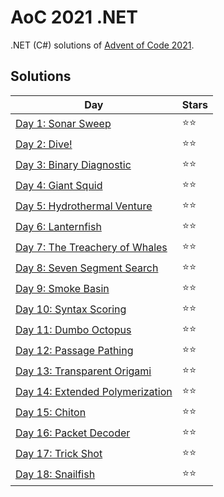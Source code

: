 # AoC 2021 .NET

.NET (C#) solutions of [Advent of Code 2021](https://adventofcode.com/2021).

## Solutions

|Day|Stars|
|---|---|
|[Day 1: Sonar Sweep](https://github.com/melanchall/aoc2021net/blob/main/Aoc2021Net/Days/Day1.cs)|:star::star:|
|[Day 2: Dive!](https://github.com/melanchall/aoc2021net/blob/main/Aoc2021Net/Days/Day2.cs)|:star::star:|
|[Day 3: Binary Diagnostic](https://github.com/melanchall/aoc2021net/blob/main/Aoc2021Net/Days/Day3.cs)|:star::star:|
|[Day 4: Giant Squid](https://github.com/melanchall/aoc2021net/blob/main/Aoc2021Net/Days/Day4.cs)|:star::star:|
|[Day 5: Hydrothermal Venture](https://github.com/melanchall/aoc2021net/blob/main/Aoc2021Net/Days/Day5.cs)|:star::star:|
|[Day 6: Lanternfish](https://github.com/melanchall/aoc2021net/blob/main/Aoc2021Net/Days/Day6.cs)|:star::star:|
|[Day 7: The Treachery of Whales](https://github.com/melanchall/aoc2021net/blob/main/Aoc2021Net/Days/Day7.cs)|:star::star:|
|[Day 8: Seven Segment Search](https://github.com/melanchall/aoc2021net/blob/main/Aoc2021Net/Days/Day8.cs)|:star::star:|
|[Day 9: Smoke Basin](https://github.com/melanchall/aoc2021net/blob/main/Aoc2021Net/Days/Day9.cs)|:star::star:|
|[Day 10: Syntax Scoring](https://github.com/melanchall/aoc2021net/blob/main/Aoc2021Net/Days/Day10.cs)|:star::star:|
|[Day 11: Dumbo Octopus](https://github.com/melanchall/aoc2021net/blob/main/Aoc2021Net/Days/Day11.cs)|:star::star:|
|[Day 12: Passage Pathing](https://github.com/melanchall/aoc2021net/blob/main/Aoc2021Net/Days/Day12.cs)|:star::star:|
|[Day 13: Transparent Origami](https://github.com/melanchall/aoc2021net/blob/main/Aoc2021Net/Days/Day13.cs)|:star::star:|
|[Day 14: Extended Polymerization](https://github.com/melanchall/aoc2021net/blob/main/Aoc2021Net/Days/Day14.cs)|:star::star:|
|[Day 15: Chiton](https://github.com/melanchall/aoc2021net/blob/main/Aoc2021Net/Days/Day15.cs)|:star::star:|
|[Day 16: Packet Decoder](https://github.com/melanchall/aoc2021net/blob/main/Aoc2021Net/Days/Day16.cs)|:star::star:|
|[Day 17: Trick Shot](https://github.com/melanchall/aoc2021net/blob/main/Aoc2021Net/Days/Day17.cs)|:star::star:|
|[Day 18: Snailfish](https://github.com/melanchall/aoc2021net/blob/main/Aoc2021Net/Days/Day18.cs)|:star::star:|
